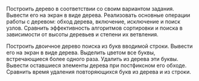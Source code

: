 Построить дерево в соответствии со своим вариантом задания. Вывести его на экран в виде дерева. 
Реализовать основные операции работы с деревом: обход дерева, включение, исключение и поиск узлов.
Сравнить эффективность алгоритмов сортировки и поиска в зависимости от высоты деревьев и степени их ветвления.

Построить двоичное дерево поиска из букв вводимой строки. Вывести его на экран в виде дерева. 
Выделить цветом все буквы, встречающиеся более одного раза. Удалить из дерева эти буквы. 
Вывести оставшиеся элементы дерева при постфиксном его обходе. Сравнить время удаления повторяющихся букв из дерева и из строки.
